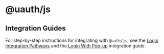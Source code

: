 # @uauth/js

## Integration Guides

For step-by-step instructions for integrating with `@uath/js`, see the [Login Integration Pathways](https://docs.unstoppabledomains.com/login-with-unstoppable/get-started-login/integration-pathways/) and the [Login With Pop-up](https://docs.unstoppabledomains.com/login-with-unstoppable/login-integration-guides/login-with-popup/) integration guide.
